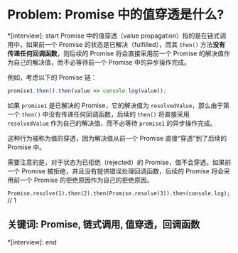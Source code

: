 # Problem: Promise 中的值穿透是什么?

*[interview]: start
Promise 中的值穿透（value propagation）指的是在链式调用中，如果前一个 Promise 的状态是已解决（fulfilled），而其 `then()` 方法**没有传递任何回调函数**，则后续的 Promise 将会直接采用前一个 Promise 的解决值作为自己的解决值，而不必等待前一个 Promise 中的异步操作完成。

例如，考虑以下的 Promise 链：

```javascript
promise1.then().then(value => console.log(value));
```

如果 `promise1` 是已解决的 Promise，它的解决值为 `resolvedValue`，那么由于第一个 `then()` 中没有传递任何回调函数，后续的 `then()` 将直接采用 `resolvedValue` 作为自己的解决值，而不必等待 `promise1` 的异步操作完成。

这种行为被称为值的穿透，因为解决值从前一个 Promise 直接“穿透”到了后续的 Promise 中。

需要注意的是，对于状态为已拒绝（rejected）的 Promise，值不会穿透。如果前一个 Promise 被拒绝，并且没有提供错误处理回调函数，后续的 Promise 将会采用前一个 Promise 的拒绝原因作为自己的拒绝原因。

`Promise.resolve(1).then(2).then(Promise.resolve(3)).then(console.log); `// 1

## 关键词: Promise, 链式调用, 值穿透，回调函数
*[interview]: end
